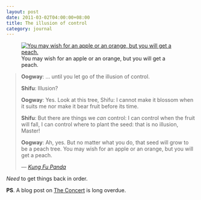 ```yaml
---
layout: post
date: 2011-03-02T04:00:00+08:00
title: The illusion of control
category: journal
---
```


<figure>
	<a rel="lightbox" href="http://4.bp.blogspot.com/-CKCQnoiYujg/TW1Ocfz_VlI/AAAAAAAAAQg/qdhP_oPvfSs/s1600/kung_fu_panda_peach_tree.jpg">
		<img src="http://4.bp.blogspot.com/-CKCQnoiYujg/TW1Ocfz_VlI/AAAAAAAAAQg/qdhP_oPvfSs/s1600/kung_fu_panda_peach_tree.jpg" alt="You may wish for an apple or an orange, but you will get a peach.">
	</a>
	<figcaption>You may wish for an apple or an orange, but you will get a peach.</figcaption>
</figure>

> **Oogway**: ... until you let go of the illusion of control.
>
> **Shifu**: Illusion?
>
> **Oogway**: Yes.
> Look at this tree, Shifu: I cannot make it blossom when it suits me nor make it bear fruit before its time.
>
> **Shifu**: But there are things we *can* control: I can control when the fruit will fall, I can control where to plant the seed: that is no illusion, Master!
>
> **Oogway**: Ah, yes. But no matter what you do, that seed will grow to be a peach tree. You may wish for an apple or an orange, but you will get a peach.
>
> — [*Kung Fu Panda*][kfp]

*Need* to get things back in order.

**PS**. A blog post on [The Concert][] is long overdue.

[kfp]: http://www.imdb.com/media/rm2261620224/tt0441773
[The Concert]: http://www.ironmaiden.com/press-cuttings.html
